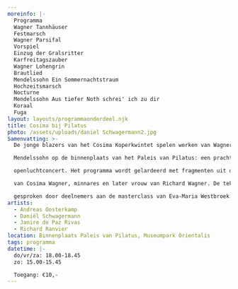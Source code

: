 ```yaml
---
moreinfo: |-
  Programma
  Wagner Tannhäuser
  Festmarsch
  Wagner Parsifal
  Vorspiel
  Einzug der Gralsritter
  Karfreitagszauber
  Wagner Lohengrin
  Brautlied
  Mendelssohn Ein Sommernachtstraum
  Hochzeitsmarsch
  Nocturne
  Mendelssohn Aus tiefer Noth schrei' ich zu dir
  Koraal
  Fuga
layout: layouts/programmaonderdeel.njk
title: Cosima bij Pilatus
photo: /assets/uploads/daniel Schwagermann2.jpg
Samenvatting: >-
  De jonge blazers van het Cosima Koperkwintet spelen werken van Wagner en

  Mendelssohn op de binnenplaats van het Paleis van Pilatus: een prachtige plek voor een

  openluchtconcert. Het programma wordt gelardeerd met fragmenten uit de dagboeken

  van Cosima Wagner, minnares en later vrouw van Richard Wagner. De teksten worden

  gesproken door deelnemers aan de masterclass van Eva-Maria Westbroek.
artists:
  - Andreas Oosterkamp
  - Daniël Schwagermann
  - Janire de Paz Rivas
  - Richard Ranvier
location: Binnenplaats Paleis van Pilatus, Museumpark Orientalis
tags: programma
datetime: |-
  do/vr/za: 18.00-18.45
  zo: 15.00-15.45

  Toegang: €10,-
---
```


